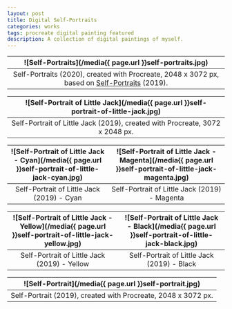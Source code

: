 ```yaml
---
layout: post
title: Digital Self-Portraits
categories: works
tags: procreate digital painting featured
description: A collection of digital paintings of myself.
---
```


<!--more-->

![Self-Portraits](/media{{ page.url }}self-portraits.jpg) |
:----------: |
Self-Portraits (2020), created with Procreate, 2048 x 3072 px, based on [Self-Portraits](/works/self-portraits) (2019). |

![Self-Portrait of Little Jack](/media{{ page.url }}self-portrait-of-little-jack.jpg) |
:----------: |
Self-Portrait of Little Jack (2019), created with Procreate, 3072 x 2048 px. |

![Self-Portrait of Little Jack - Cyan](/media{{ page.url }}self-portrait-of-little-jack-cyan.jpg) | ![Self-Portrait of Little Jack - Magenta](/media{{ page.url }}self-portrait-of-little-jack-magenta.jpg)
:----------: | :----------:
Self-Portrait of Little Jack (2019) - Cyan | Self-Portrait of Little Jack (2019) - Magenta

![Self-Portrait of Little Jack - Yellow](/media{{ page.url }}self-portrait-of-little-jack-yellow.jpg) | ![Self-Portrait of Little Jack - Black](/media{{ page.url }}self-portrait-of-little-jack-black.jpg)
:----------: | :----------:
Self-Portrait of Little Jack (2019) - Yellow | Self-Portrait of Little Jack (2019) - Black

![Self-Portrait](/media{{ page.url }}self-portrait.jpg) |
:----------: |
Self-Portrait (2019), created with Procreate, 2048 x 3072 px. |
